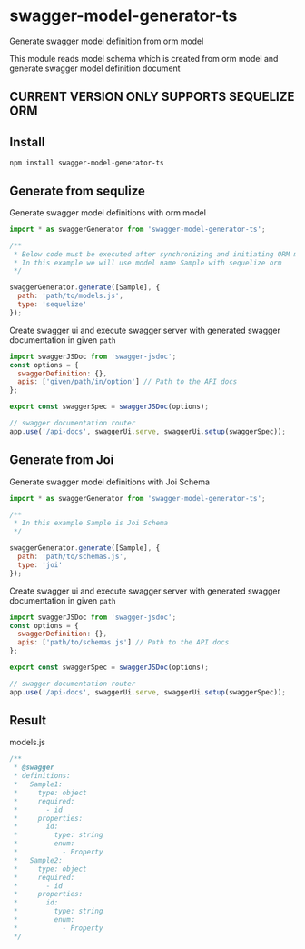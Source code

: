 # swagger-model-generator-ts

Generate swagger model definition from orm model

This module reads model schema which is created from orm model and generate swagger model definition document

## CURRENT VERSION ONLY SUPPORTS SEQUELIZE ORM

## Install

`npm install swagger-model-generator-ts`

## Generate from sequlize

Generate swagger model definitions with orm model

```js
import * as swaggerGenerator from 'swagger-model-generator-ts';

/**
 * Below code must be executed after synchronizing and initiating ORM models
 * In this example we will use model name Sample with sequelize orm
 */

swaggerGenerator.generate([Sample], {
  path: 'path/to/models.js',
  type: 'sequelize'
});
```

Create swagger ui and execute swagger server with generated swagger documentation in given `path`

```js
import swaggerJSDoc from 'swagger-jsdoc';
const options = {
  swaggerDefinition: {},
  apis: ['given/path/in/option'] // Path to the API docs
};

export const swaggerSpec = swaggerJSDoc(options);

// swagger documentation router
app.use('/api-docs', swaggerUi.serve, swaggerUi.setup(swaggerSpec));
```

## Generate from Joi

Generate swagger model definitions with Joi Schema

```js
import * as swaggerGenerator from 'swagger-model-generator-ts';

/**
 * In this example Sample is Joi Schema
 */

swaggerGenerator.generate([Sample], {
  path: 'path/to/schemas.js',
  type: 'joi'
});
```

Create swagger ui and execute swagger server with generated swagger documentation in given `path`

```js
import swaggerJSDoc from 'swagger-jsdoc';
const options = {
  swaggerDefinition: {},
  apis: ['path/to/schemas.js'] // Path to the API docs
};

export const swaggerSpec = swaggerJSDoc(options);

// swagger documentation router
app.use('/api-docs', swaggerUi.serve, swaggerUi.setup(swaggerSpec));
```

## Result

models.js

```js
/**
 * @swagger
 * definitions:
 *   Sample1:
 *     type: object
 *     required:
 *       - id
 *     properties:
 *       id:
 *         type: string
 *         enum:
 *           - Property
 *   Sample2:
 *     type: object
 *     required:
 *       - id
 *     properties:
 *       id:
 *         type: string
 *         enum:
 *           - Property
 */
```
